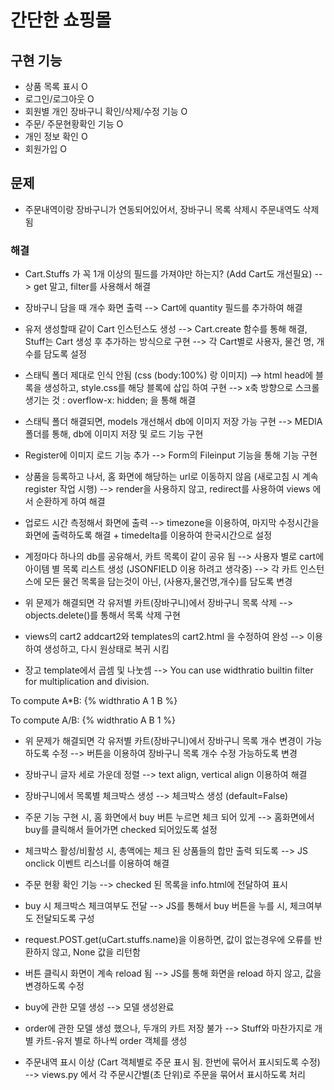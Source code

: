 # 간단한 쇼핑몰

## 구현 기능
- 상품 목록 표시 O
- 로그인/로그아웃 O  
- 회원별 개인 장바구니 확인/삭제/수정 기능 O
- 주문/ 주문현황확인 기능 O
- 개인 정보 확인 O
- 회원가입 O
 

## 문제
- 주문내역이랑 장바구니가 연동되어있어서, 장바구니 목록 삭제시 주문내역도 삭제됨

### 해결
- Cart.Stuffs 가 꼭 1개 이상의 필드를 가져야만 하는지? (Add Cart도 개선필요)
--> get 말고, filter를 사용해서 해결

- 장바구니 담을 때 개수 화면 출력
--> Cart에 quantity 필드를 추가하여 해결

- 유저 생성할때 같이 Cart 인스턴스도 생성 
--> Cart.create 함수를 통해 해결, Stuff는 Cart 생성 후 추가하는 방식으로 구현 --> 각 Cart별로 사용자, 물건 명, 개수를 담도록 설정

- 스태틱 폴더 제대로 인식 안됨 (css (body:100%) 랑 이미지)
--> html head에 블록을 생성하고, style.css를 해당 블록에 삽입 하여 구현
--> x축 방향으로 스크롤 생기는 것 : overflow-x: hidden; 을 통해 해결

- 스태틱 폴더 해결되면, models 개선해서 db에 이미지 저장 가능 구현
--> MEDIA 폴더를 통해, db에 이미지 저장 및 로드 기능 구현

- Register에 이미지 로드 기능 추가
--> Form의 Fileinput 기능을 통해 기능 구현

- 상품을 등록하고 나서, 홈 화면에 해당하는 url로 이동하지 않음 (새로고침 시 계속 register 작업 시행)
--> render을 사용하지 않고, redirect를 사용하여 views 에서 순환하게 하여 해결

- 업로드 시간 측정해서 화면에 출력
--> timezone을 이용하여, 마지막 수정시간을 화면에 출력하도록 해결 + timedelta를 이용하여 한국시간으로 설정

- 계정마다 하나의 db를 공유해서, 카트 목록이 같이 공유 됨 --> 사용자 별로 cart에 아이템 별 목록 리스트 생성 (JSONFIELD 이용 하려고 생각중)
--> 각 카트 인스턴스에 모든 물건 목록을 담는것이 아닌, (사용자,물건명,개수)를 담도록 변경

- 위 문제가 해결되면 각 유저별 카트(장바구니)에서 장바구니 목록 삭제
--> objects.delete()를 통해서 목록 삭제 구현

- views의 cart2 addcart2와 templates의 cart2.html 을 수정하여 완성
--> 이용하여 생성하고, 다시 원상태로 복귀 시킴

- 장고 template에서 곱셈 및 나눗셈
--> You can use widthratio builtin filter for multiplication and division.

To compute A*B: {% widthratio A 1 B %}

To compute A/B: {% widthratio A B 1 %}

- 위 문제가 해결되면 각 유저별 카트(장바구니)에서 장바구니 목록 개수 변경이 가능하도록 수정
--> 버튼을 이용하여 장바구니 목록 개수 수정 가능하도록 변경

- 장바구니 글자 세로 가운데 정렬
--> text align, vertical align 이용하여 해결

- 장바구니에서 목록별 체크박스 생성 
--> 체크박스 생성 (default=False)

- 주문 기능 구현 시, 홈 화면에서 buy 버튼 누르면 체크 되어 있게
--> 홈화면에서 buy를 클릭해서 들어가면 checked 되어있도록 설정

- 체크박스 활성/비활성 시, 총액에는 체크 된 상품들의 합만 출력 되도록
--> JS onclick 이벤트 리스너를 이용하여 해결

- 주문 현황 확인 기능
--> checked 된 목록을 info.html에 전달하여 표시

- buy 시 체크박스 체크여부도 전달
--> JS를 통해서 buy 버튼을 누를 시, 체크여부도 전달되도록 구성

- request.POST.get(uCart.stuffs.name)을 이용하면, 값이 없는경우에 오류를 반환하지 않고, None 값을 리턴함

- 버튼 클릭시 화면이 계속 reload 됨
--> JS를 통해 화면을 reload 하지 않고, 값을 변경하도록 수정

- buy에 관한 모델 생성
--> 모델 생성완료

- order에 관한 모델 생성 했으나, 두개의 카트 저장 불가
--> Stuff와 마찬가지로 개별 카트-유저 별로 하나씩 order 객체를 생성

- 주문내역 표시 이상 (Cart 객체별로 주문 표시 됨. 한번에 묶어서 표시되도록 수정)
--> views.py 에서 각 주문시간별(초 단위)로 주문을 묶어서 표시하도록 처리